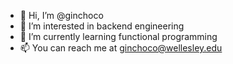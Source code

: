 - 👋 Hi, I’m @ginchoco
- 👀 I’m interested in backend engineering
- 🌱 I’m currently learning functional programming
- 📫 You can reach me at ginchoco@wellesley.edu

<!---
ginchoco/ginchoco is a ✨ special ✨ repository because its `README.md` (this file) appears on your GitHub profile.
You can click the Preview link to take a look at your changes.
--->
